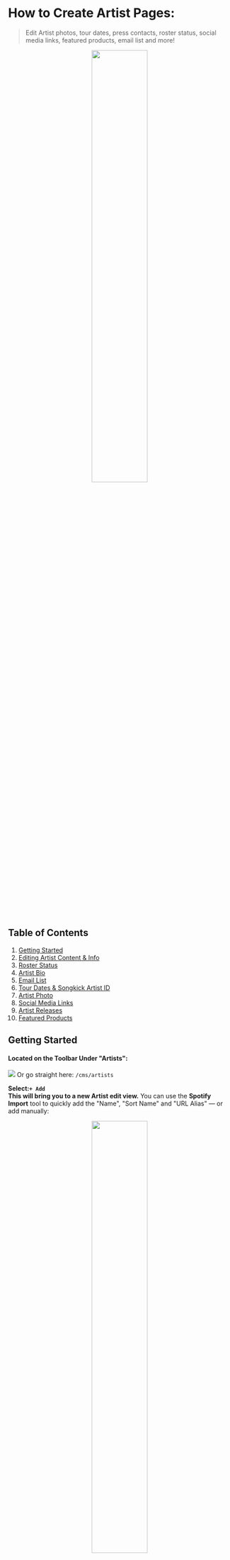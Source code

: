 # How to Create Artist Pages:
> Edit Artist photos, tour dates, press contacts, roster status, social media links, featured products, email list and more!


<p align="center"><img width=50% height=50% src="views/artist_page.gif"></p>

## Table of Contents 
1. [Getting Started](#getting-started)
2. [Editing Artist Content & Info](#editing-artist-content-amp-info)
3. [Roster Status](#roster-status)
4. [Artist Bio](#artist-bio)
5. [Email List](#email-list)
6. [Tour Dates & Songkick Artist ID](#tour-dates-amp-songkick-artist-id)
7. [Artist Photo](#artist-photo)
8. [Social Media Links](#social-media-links)
9. [Artist Releases](#artist-releases)
10. [Featured Products](#featured-products)

## Getting Started
#### Located on the Toolbar Under "Artists":
![](views/toolbar_artist.png)
Or go straight here:  ``/cms/artists``<br />

**Select:``+ Add``** <br />
**This will bring you to a new Artist edit view.**
You can use the **Spotify Import** tool to quickly add the "Name", "Sort Name" and "URL Alias" &mdash; or add manually:
<p align="center"><img width=50% height=50% src="views/add_new_artist.gif"></p>

If entering this information manually, **don't forget to fill in the "URL alias".** To keep these consistent throughout your site, replace spaces with underscores so they match the Spotify Import generated URLs, for example: ``/artist_name``

## Editing Artist Content & Info

Once you've added a new Artist, there are two places to edit Artist content &mdash; the **edit view** and the **info view**:

![](views/edit_view.png)
The **edit view** is located by clicking the pencil icon or the "edit" button.

The **info view** is displayed after clicking on the Artist name link once you have created an Artist. In this example above we created an Artists, Julie Byrne, and then clicked the link which was located under the name column.

Here we can select the "edit button" for edit view, and also access info view to edit featured products, social media links, contacts and other data that is only accessible from this screen:

![](views/info_view.png)


## Roster Status
Choose between **Active Roster**, **Full Roster**, **Inactive** or **Not On Roster**.

Only Artists that are "Active Roster" will display on the Artists drop down on the Menu bar. This list of artists is also located at ``/artist``.

"Full Roster" Artists are displayed at the bottom of "Active Roster" Artists in the Artist section.

**Example:** To sell products for Artists that are not on your label, you would still add them as an Artist in the CMS, but select "Not On Roster" so they are not displayed on the Artist page or drop down.

## Artist Bio
Add information about the Artist here to be displayed on the Artist page.

## Email List

A “Join Email List” button will display if this artist has a Mailchimp URL and "Has Email List" is checked.

![](views/artist_page_email_list.png)

## Tour Dates & Songkick Artist ID
The Tour section on each Artist page as well as the main Tour section of the website, pulls in tour dates based on the Songkick Artist ID.

In the Artist edit view, you can add "Songkick Artist ID"under **Extra Information**. You can find the artist Songkick Artist ID in the URL of their Songkick page

**Example:** ``https://www.songkick.com/artists/8490418-katy-kirby``. <br>
The Songkick Artist ID is: **8490418**

![](views/songkick_artist_page.png)


For additional help troubleshooting any problems with tour dates displaying &mdash; please see the [Tours](tours.md) section.

## Artist Photo
The Artist photo with the lowest display order will be shown on the Artist page. Only one photo can currently be displayed at a time.
<p align="center"><img width=80% height=80% src="views/artist_photo.png"></p>

## Social Media Links
Social media links will display underneath the Artist photo on the Artist page.
<p align="center"><img width=80% height=80% src="views/social_links.png"></p>

You can edit these pages in the Links tab of the Artist info page:

![](views/artist_page_links.png)

## Artist Releases
Releases may be added to the artist page under the "Artist Page Albums" tab. If there is a product associated with the album this image will be a link to that product.

## Featured Products
These products will be displayed to the right of the Artist photo. We recommend having two products here, they will auto populate with the Artist's best selling products.

![](views/featured_artist_page.png)

